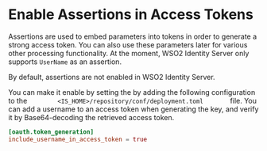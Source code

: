 # Enable Assertions in Access Tokens

Assertions are used to embed parameters into tokens in order to generate
a strong access token. You can also use these parameters later for
various other processing functionality. At the moment, WSO2 Identity
Server only supports `UserName` as an assertion.

By default, assertions are not enabled in WSO2 Identity Server.

You can make it enable by setting the by adding the following configuration to the 
`         <IS_HOME>/repository/conf/deployment.toml        ` file. You can add a username to an
access token when generating the key, and verify it by Base64-decoding
the retrieved access token.

``` toml
[oauth.token_generation]
include_username_in_access_token = true
```